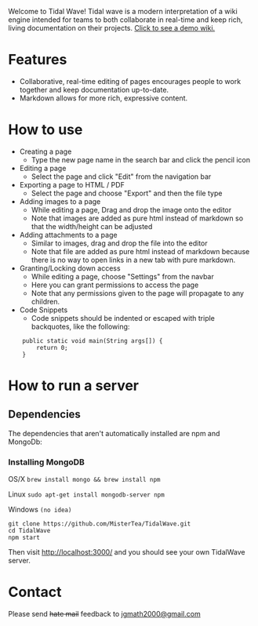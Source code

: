 Welcome to Tidal Wave!  Tidal wave is a modern interpretation of a wiki engine
intended for teams to both collaborate in real-time and keep rich, living
documentation on their projects.  [Click to see a demo wiki.](http://tidalwave-demo.herokuapp.com/view#/Welcome)

# Features

- Collaborative, real-time editing of pages encourages people to work together and keep documentation up-to-date.
- Markdown allows for more rich, expressive content.

# How to use

- Creating a page
    - Type the new page name in the search bar and click the pencil icon
- Editing a page
    - Select the page and click "Edit" from the navigation bar
- Exporting a page to HTML / PDF
    - Select the page and choose "Export" and then the file type
- Adding images to a page
    - While editing a page, Drag and drop the image onto the editor
    - Note that images are added as pure html instead of markdown so that the width/height can be adjusted
- Adding attachments to a page
    - Similar to images, drag and drop the file into the editor
    - Note that file are added as pure html instead of markdown because there is no way to open links in a new tab with pure markdown.
- Granting/Locking down access
    - While editing a page, choose "Settings" from the navbar
    - Here you can grant permissions to access the page
    - Note that any permissions given to the page will propagate to any children.
- Code Snippets
    - Code snippets should be indented or escaped with triple backquotes, like the following:

```
    public static void main(String args[]) {
        return 0;
    }
```

# How to run a server

## Dependencies

The dependencies that aren't automatically installed are npm and MongoDb:

### Installing MongoDB

OS/X ```brew install mongo && brew install npm```

Linux ```sudo apt-get install mongodb-server npm```

Windows ```(no idea)```

```
git clone https://github.com/MisterTea/TidalWave.git
cd TidalWave
npm start
```

Then visit [http://localhost:3000/](http://localhost:3000/) and you should see your own TidalWave server.

# Contact

Please send ~~hate mail~~ feedback to <a href="mailto:jgmath2000@gmail.com">jgmath2000@gmail.com</a>
